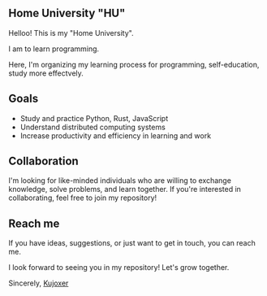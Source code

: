 ## Home University "HU"
Helloo! This is my "Home University".

I am to learn programming.

Here, I'm organizing my learning process for programming, self-education, study more effectvely.

## Goals
- Study and practice Python, Rust, JavaScript
- Understand distributed computing systems
- Increase productivity and efficiency in learning and work

## Collaboration
I'm looking for like-minded individuals who are willing to exchange knowledge, solve problems, and learn together. If you're interested in collaborating, feel free to join my repository!

## Reach me
If you have ideas, suggestions, or just want to get in touch, you can reach me.

I look forward to seeing you in my repository! Let's grow together.

Sincerely, [Kujoxer](https://t.me/@kujoxer)

